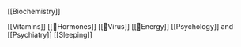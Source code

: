 
[[Biochemistry]]

[[Vitamins]]
[[🧬Hormones]]
[[🧬Virus]]
[[🧬Energy]]
[[Psychology]] and [[Psychiatry]]
[[Sleeping]]